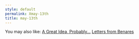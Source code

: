 ```yaml
---
style: default
permalink: Xmay-13th
title: may-13th
---
```

You may also like:
[A Great Idea, Probably...](http://scp-wiki.net/scp-cliche-generator)
[Letters from Benares](http://scp-wiki.net/letters-from-benares)